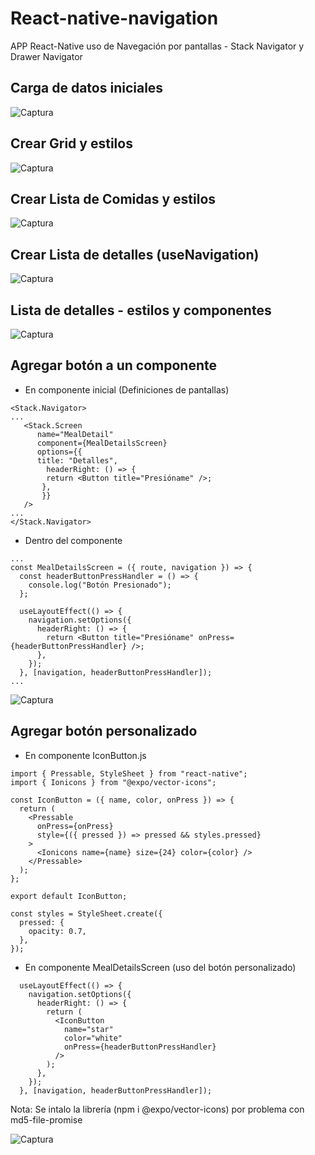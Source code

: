 # React-native-navigation
APP React-Native uso de Navegación por pantallas - Stack Navigator y Drawer Navigator

## Carga de datos iniciales
![Captura](https://user-images.githubusercontent.com/7141537/165118268-dd267d88-118c-477b-be8a-e0b0f3e47482.PNG)

## Crear Grid y estilos
![Captura](https://user-images.githubusercontent.com/7141537/165127391-8273a9b0-a5ef-4c72-b50c-97726be68e83.PNG)

## Crear Lista de Comidas y estilos
![Captura](https://user-images.githubusercontent.com/7141537/165164057-dd6c3ae7-fa73-42a6-8b35-0e6754c86c05.PNG)

## Crear Lista de detalles (useNavigation)
![Captura](https://user-images.githubusercontent.com/7141537/165182707-79091df2-4a12-448a-a81d-2d44f5eb4768.PNG)

## Lista de detalles - estilos y componentes
![Captura](https://user-images.githubusercontent.com/7141537/165339577-ecf65162-eb0b-456f-9482-317ba0cfde81.PNG)

## Agregar botón a un componente
* En componente inicial (Definiciones de pantallas)
```
<Stack.Navigator>
...
   <Stack.Screen
      name="MealDetail"
      component={MealDetailsScreen}
      options={{
      title: "Detalles",
        headerRight: () => {
        return <Button title="Presióname" />;
       },
       }}
   />
...
</Stack.Navigator>
```

* Dentro del componente 
```
...
const MealDetailsScreen = ({ route, navigation }) => {
  const headerButtonPressHandler = () => {
    console.log("Botón Presionado");
  };

  useLayoutEffect(() => {
    navigation.setOptions({
      headerRight: () => {
        return <Button title="Presióname" onPress={headerButtonPressHandler} />;
      },
    });
  }, [navigation, headerButtonPressHandler]);
...
```
![Captura](https://user-images.githubusercontent.com/7141537/165346351-d75fc323-268f-49c3-91f9-627aaf842276.PNG)


## Agregar botón personalizado
* En componente IconButton.js
```
import { Pressable, StyleSheet } from "react-native";
import { Ionicons } from "@expo/vector-icons";

const IconButton = ({ name, color, onPress }) => {
  return (
    <Pressable
      onPress={onPress}
      style={({ pressed }) => pressed && styles.pressed}
    >
      <Ionicons name={name} size={24} color={color} />
    </Pressable>
  );
};

export default IconButton;

const styles = StyleSheet.create({
  pressed: {
    opacity: 0.7,
  },
});
```
* En componente MealDetailsScreen (uso del botón personalizado)
```
  useLayoutEffect(() => {
    navigation.setOptions({
      headerRight: () => {
        return (
          <IconButton
            name="star"
            color="white"
            onPress={headerButtonPressHandler}
          />
        );
      },
    });
  }, [navigation, headerButtonPressHandler]);
```

Nota: Se intalo la librería (npm i @expo/vector-icons) por problema con md5-file-promise

![Captura](https://user-images.githubusercontent.com/7141537/165361241-cda3f296-c47f-45b5-8e25-90215f6c9f2c.PNG)


